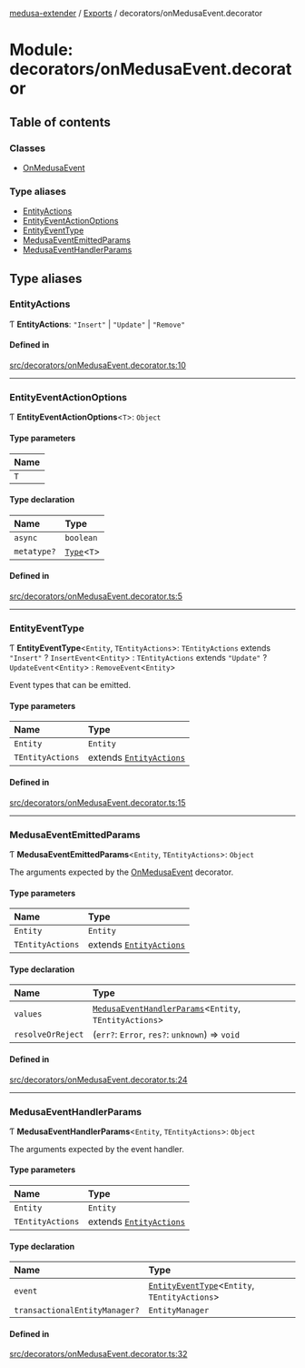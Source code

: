 [medusa-extender](../README.md) / [Exports](../modules.md) / decorators/onMedusaEvent.decorator

# Module: decorators/onMedusaEvent.decorator

## Table of contents

### Classes

- [OnMedusaEvent](../classes/decorators_onMedusaEvent_decorator.OnMedusaEvent.md)

### Type aliases

- [EntityActions](decorators_onMedusaEvent_decorator.md#entityactions)
- [EntityEventActionOptions](decorators_onMedusaEvent_decorator.md#entityeventactionoptions)
- [EntityEventType](decorators_onMedusaEvent_decorator.md#entityeventtype)
- [MedusaEventEmittedParams](decorators_onMedusaEvent_decorator.md#medusaeventemittedparams)
- [MedusaEventHandlerParams](decorators_onMedusaEvent_decorator.md#medusaeventhandlerparams)

## Type aliases

### EntityActions

Ƭ **EntityActions**: ``"Insert"`` \| ``"Update"`` \| ``"Remove"``

#### Defined in

[src/decorators/onMedusaEvent.decorator.ts:10](https://github.com/adrien2p/medusa-extender/blob/80081b5/src/decorators/onMedusaEvent.decorator.ts#L10)

___

### EntityEventActionOptions

Ƭ **EntityEventActionOptions**<`T`\>: `Object`

#### Type parameters

| Name |
| :------ |
| `T` |

#### Type declaration

| Name | Type |
| :------ | :------ |
| `async` | `boolean` |
| `metatype?` | [`Type`](../interfaces/types.Type.md)<`T`\> |

#### Defined in

[src/decorators/onMedusaEvent.decorator.ts:5](https://github.com/adrien2p/medusa-extender/blob/80081b5/src/decorators/onMedusaEvent.decorator.ts#L5)

___

### EntityEventType

Ƭ **EntityEventType**<`Entity`, `TEntityActions`\>: `TEntityActions` extends ``"Insert"`` ? `InsertEvent`<`Entity`\> : `TEntityActions` extends ``"Update"`` ? `UpdateEvent`<`Entity`\> : `RemoveEvent`<`Entity`\>

Event types that can be emitted.

#### Type parameters

| Name | Type |
| :------ | :------ |
| `Entity` | `Entity` |
| `TEntityActions` | extends [`EntityActions`](decorators_onMedusaEvent_decorator.md#entityactions) |

#### Defined in

[src/decorators/onMedusaEvent.decorator.ts:15](https://github.com/adrien2p/medusa-extender/blob/80081b5/src/decorators/onMedusaEvent.decorator.ts#L15)

___

### MedusaEventEmittedParams

Ƭ **MedusaEventEmittedParams**<`Entity`, `TEntityActions`\>: `Object`

The arguments expected by the [OnMedusaEvent](../classes/decorators_onMedusaEvent_decorator.OnMedusaEvent.md) decorator.

#### Type parameters

| Name | Type |
| :------ | :------ |
| `Entity` | `Entity` |
| `TEntityActions` | extends [`EntityActions`](decorators_onMedusaEvent_decorator.md#entityactions) |

#### Type declaration

| Name | Type |
| :------ | :------ |
| `values` | [`MedusaEventHandlerParams`](decorators_onMedusaEvent_decorator.md#medusaeventhandlerparams)<`Entity`, `TEntityActions`\> |
| `resolveOrReject` | (`err?`: `Error`, `res?`: `unknown`) => `void` |

#### Defined in

[src/decorators/onMedusaEvent.decorator.ts:24](https://github.com/adrien2p/medusa-extender/blob/80081b5/src/decorators/onMedusaEvent.decorator.ts#L24)

___

### MedusaEventHandlerParams

Ƭ **MedusaEventHandlerParams**<`Entity`, `TEntityActions`\>: `Object`

The arguments expected by the event handler.

#### Type parameters

| Name | Type |
| :------ | :------ |
| `Entity` | `Entity` |
| `TEntityActions` | extends [`EntityActions`](decorators_onMedusaEvent_decorator.md#entityactions) |

#### Type declaration

| Name | Type |
| :------ | :------ |
| `event` | [`EntityEventType`](decorators_onMedusaEvent_decorator.md#entityeventtype)<`Entity`, `TEntityActions`\> |
| `transactionalEntityManager?` | `EntityManager` |

#### Defined in

[src/decorators/onMedusaEvent.decorator.ts:32](https://github.com/adrien2p/medusa-extender/blob/80081b5/src/decorators/onMedusaEvent.decorator.ts#L32)
